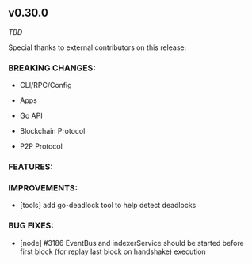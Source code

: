 ## v0.30.0

*TBD*

Special thanks to external contributors on this release:

### BREAKING CHANGES:

* CLI/RPC/Config

* Apps

* Go API

* Blockchain Protocol

* P2P Protocol

### FEATURES:

### IMPROVEMENTS:
- [tools] add go-deadlock tool to help detect deadlocks

### BUG FIXES:
- [node] \#3186 EventBus and indexerService should be started before first block (for replay last block on handshake) execution

